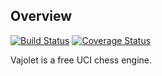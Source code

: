 ## Overview

[![Build Status](https://travis-ci.org/elcabesa/vajolet.svg?branch=master)](https://travis-ci.org/elcabesa/vajolet)
[![Coverage Status](https://coveralls.io/repos/github/elcabesa/vajolet/badge.svg?branch=travis)](https://coveralls.io/github/elcabesa/vajolet?branch=travis)


Vajolet is a free UCI chess engine.
